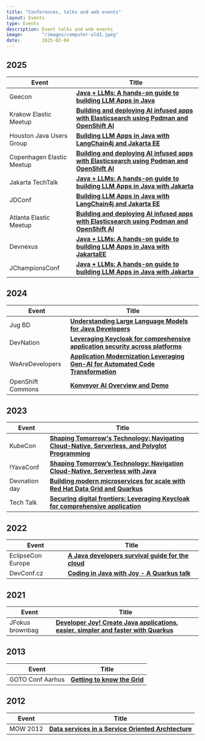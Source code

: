 ```yaml
---
title: "Conferences, talks and web events"
layout: Events
type: Events
description: Event talks and web events
image:       "/images/computer-old1.jpeg"
date:        2025-02-04
---
```

## 2025
| Event | Title       |
|-----|-----------|
| Geecon   | **[Java + LLMs: A hands-on guide to building LLM Apps in Java](https://2025.geecon.org/)** |
| Krakow Elastic Meetup  | **[Building and deploying AI infused apps with Elasticsearch using Podman and OpenShift AI](https://www.meetup.com/elastic-krakow/events/306936101/)** |
| Houston Java Users Group  | **[Building LLM Apps in Java with LangChain4j and Jakarta EE](https://www.eventbrite.com/e/java-llms-a-hands-on-guide-with-bazlur-rahman-syed-m-shaaf-tickets-1309355159529?utm_experiment=test_share_listing&aff=ebdsshios)** |
| Copenhagen Elastic Meetup  | **[Building and deploying AI infused apps with Elasticsearch using Podman and OpenShift AI](https://www.meetup.com/copenhagen-elastic-fantastics/events/306913140/ )** |
| Jakarta TechTalk  | **[Java + LLMs: A hands-on guide to building LLM Apps in Java with Jakarta](https://hubs.la/Q03fYLk00 )** |
| JDConf  | **[Building LLM Apps in Java with LangChain4j and Jakarta EE](https://jdconf.com/agenda.html#apac-session-01)** |
| Atlanta Elastic Meetup  | **[Building and deploying AI infused apps with Elasticsearch using Podman and OpenShift AI](https://www.meetup.com/elastic-atlanta-user-group/events/306110138/ )** |
| Devnexus  | **[Java + LLMs: A hands-on guide to building LLM Apps in Java with JakartaEE](https://devnexus.org/presentations/java-llms-a-hands-on-guide-to-building-llm-apps-in-java-with-jakartaee)** |
| JChampionsConf  | **[Java + LLMs: A hands-on guide to building LLM Apps in Java with Jakarta](https://shaaf.dev/post/2025-02-05-a-handson-guide-to-building-llm-apps-in-java-with-jakarta/)**    |


## 2024
| Event | Title       |
|-----|-----------|
| Jug BD  | **[Understanding Large Language Models for Java Developers](https://www.youtube.com/live/4gl-qShot2o?feature=shared)** |
| DevNation  | **[Leveraging Keycloak for comprehensive application security across platforms](https://drive.google.com/file/d/1pG-3tA4U2whbx8XAq1p5K9_zD-FW70e7/view)** |
| WeAreDevelopers  | **[Application Modernization Leveraging Gen-AI for Automated Code Transformation](https://www.wearedevelopers.com/en/videos/1208/application-modernization-leveraging-gen-ai-for-automated-code-transformation)**    |
| OpenShift Commons  | **[Konveyor AI Overview and Demo](https://www.youtube.com/watch?v=0eh-B55zMPI)**    |



## 2023
| Event | Title       |
|-----|-----------|
| KubeCon  | **[Shaping Tomorrow's Technology: Navigating Cloud-Native, Serverless, and Polyglot Programming](https://colocatedeventsna2023.sched.com/event/1Rj1o/shaping-tomorrows-technology-navigating-cloud-native-serverless-and-polyglot-programming-naina-singh-shaaf-syed-red-hat)** |
| !YavaConf  | **[Shaping Tomorrow’s Technology: Navigation Cloud-Native, Serverless with Java](https://www.youtube.com/watch?v=gcn9xWrSSFE)**    |
| Devnation day  | **[Building modern microservices for scale with Red Hat Data Grid and Quarkus](https://youtu.be/KT5yWwGEaDk?feature=shared)**    |
| Tech Talk  | **[Securing digital frontiers: Leveraging Keycloak for comprehensive application](https://www.youtube.com/watch?v=YNE3mfC4WaU)**    |




## 2022
| Event | Title       |
|-----|-----------|
| EclipseCon Europe  | **[ A Java developers survival guide for the cloud](https://www.youtube.com/watch?v=oQ0_todtZUc&list=PLy7t4z5SYNaRoQ4o40i6zfD0ZuoenX7ph&index=31)** |
| DevConf.cz  | **[ Coding in Java with Joy - A Quarkus talk](https://devconfcz2022.sched.com/event/siJ2/coding-in-java-with-joy-a-quarkus-talk)** |


## 2021
| Event | Title       |
|-----|-----------|
| JFokus brownbag  | **[ Developer Joy! Create Java applications, easier, simpler and faster with Quarkus](https://youtu.be/J7BQaZkIbME?feature=shared)** |

## 2013
| Event | Title       |
|-----|-----------|
| GOTO Conf Aarhus  | **[ Getting to know the Grid](https://gotocon.com/aarhus-2013/speaker/Syed+M+Shaaf)** |

## 2012
| Event | Title       |
|-----|-----------|
| MOW 2012  | **[ Data services in a Service Oriented Archtecture](https://www.slideshare.net/slideshow/mow2012-data-services/15197260)** |